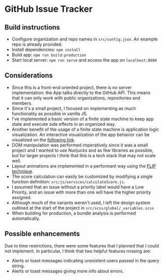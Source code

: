 # GitHub Issue Tracker

## Build instructions
- Configure organization and repo names in ```src/config.json```. An example repo is already provided.
- Install dependencies: ```npm install```
- Build app: ```npm run build:production```
- Start local server: ```npm run serve``` and access the app on ```localhost:8080```

## Considerations
- Since this is a front-end oriented project, there is no server implementation: the App talks directly to the GitHub API. This means that it can only work with public organizations, repositories and members.
- Since it's a small project, I focused on implementing as much functionality as possible in vanilla JS.
- I've implemented a basic version of a finite state machine to keep app state and execute side effects in an organized way.
- Another benefit of the usage of a finite state machine is application logic visualization. An interactive visualization of the app behavior can be visualized on the [following link](https://xstate.js.org/viz/?gist=8badce66ad9469373b7f21dc23380ee4).
- DOM manipulation was performed imperatively since it was a small project and I wanted to use Nunjucks and as few libraries as possible, but for larger projects I think that this is a tech stack that may not scale well.
- Layout animations are implemented in a performant way using the [FLIP technique](https://css-tricks.com/animating-layouts-with-the-flip-technique/).
- The score calculation can easily be customized by modifying a single function definition: ```src/js/services/calculateScore.js```.
- I assumed that an issue without a priority label would have a Low Priority, and an issue with more than one will have the higher priority assigned.
- Although much of the variants weren't used, I left the design system outlined at the start of the project in ```src/scss/global/_variables.scss```
- When building for production, a bundle analysis is performed automatically.

## Possible enhancements
Due to time restrictions, there were some features that I planned that I could not implement. In particular, I think that two helpful features missing are:
- Alerts or toast messages indicating unexistent users passed in the query string.
- Alerts or toast messages giving more info about errors.
